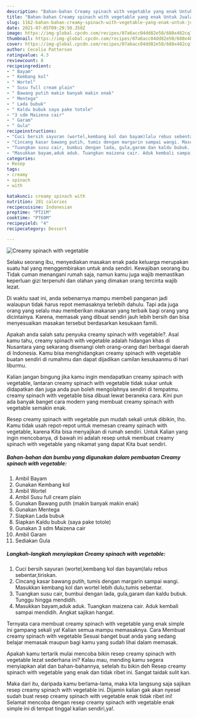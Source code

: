 ```yaml
---
description: "Bahan-bahan Creamy spinach with vegetable yang enak Untuk Jualan"
title: "Bahan-bahan Creamy spinach with vegetable yang enak Untuk Jualan"
slug: 1162-bahan-bahan-creamy-spinach-with-vegetable-yang-enak-untuk-jualan
date: 2021-07-05T09:29:50.358Z
image: https://img-global.cpcdn.com/recipes/07a6acc04dd82e50/680x482cq70/creamy-spinach-with-vegetable-foto-resep-utama.jpg
thumbnail: https://img-global.cpcdn.com/recipes/07a6acc04dd82e50/680x482cq70/creamy-spinach-with-vegetable-foto-resep-utama.jpg
cover: https://img-global.cpcdn.com/recipes/07a6acc04dd82e50/680x482cq70/creamy-spinach-with-vegetable-foto-resep-utama.jpg
author: Cecelia Patterson
ratingvalue: 4.3
reviewcount: 8
recipeingredient:
- " Bayam"
- " Kembang kol"
- " Wortel"
- " Susu full cream plain"
- " Bawang putih makin banyak makin enak"
- " Mentega"
- " Lada bubuk"
- " Kaldu bubuk saya pake totole"
- "3 sdm Maizena cair"
- " Garam"
- " Gula"
recipeinstructions:
- "Cuci bersih sayuran (wortel,kembang kol dan bayam)lalu rebus sebentar,tiriskan."
- "Cincang kasar bawang putih, tumis dengan margarin sampai wangi. Masukkan kembang kol dan wortel lebih dulu,tumis sebentar."
- "Tuangkan susu cair, bumbui dengan lada, gula,garam dan kaldu bubuk. Tunggu hingga mendidih."
- "Masukkan bayam,aduk aduk. Tuangkan maizena cair. Aduk kembali sampai mendidih. Angkat sajikan hangat."
categories:
- Resep
tags:
- creamy
- spinach
- with

katakunci: creamy spinach with 
nutrition: 281 calories
recipecuisine: Indonesian
preptime: "PT21M"
cooktime: "PT60M"
recipeyield: "4"
recipecategory: Dessert

---
```



![Creamy spinach with vegetable](https://img-global.cpcdn.com/recipes/07a6acc04dd82e50/680x482cq70/creamy-spinach-with-vegetable-foto-resep-utama.jpg)

Selaku seorang ibu, menyediakan masakan enak pada keluarga merupakan suatu hal yang menggembirakan untuk anda sendiri. Kewajiban seorang ibu Tidak cuman menangani rumah saja, namun kamu juga wajib memastikan keperluan gizi terpenuhi dan olahan yang dimakan orang tercinta wajib lezat.

Di waktu  saat ini, anda sebenarnya mampu membeli panganan jadi walaupun tidak harus repot memasaknya terlebih dahulu. Tapi ada juga orang yang selalu mau memberikan makanan yang terbaik bagi orang yang dicintainya. Karena, memasak yang dibuat sendiri jauh lebih bersih dan bisa menyesuaikan masakan tersebut berdasarkan kesukaan famili. 



Apakah anda salah satu penyuka creamy spinach with vegetable?. Asal kamu tahu, creamy spinach with vegetable adalah hidangan khas di Nusantara yang sekarang disenangi oleh orang-orang dari berbagai daerah di Indonesia. Kamu bisa menghidangkan creamy spinach with vegetable buatan sendiri di rumahmu dan dapat dijadikan camilan kesukaanmu di hari liburmu.

Kalian jangan bingung jika kamu ingin mendapatkan creamy spinach with vegetable, lantaran creamy spinach with vegetable tidak sukar untuk didapatkan dan juga anda pun boleh mengolahnya sendiri di tempatmu. creamy spinach with vegetable bisa dibuat lewat beraneka cara. Kini pun ada banyak banget cara modern yang membuat creamy spinach with vegetable semakin enak.

Resep creamy spinach with vegetable pun mudah sekali untuk dibikin, lho. Kamu tidak usah repot-repot untuk memesan creamy spinach with vegetable, karena Kita bisa menyajikan di rumah sendiri. Untuk Kalian yang ingin mencobanya, di bawah ini adalah resep untuk membuat creamy spinach with vegetable yang nikamat yang dapat Kita buat sendiri.

<!--inarticleads1-->

##### Bahan-bahan dan bumbu yang digunakan dalam pembuatan Creamy spinach with vegetable:

1. Ambil  Bayam
1. Gunakan  Kembang kol
1. Ambil  Wortel
1. Ambil  Susu full cream plain
1. Gunakan  Bawang putih (makin banyak makin enak)
1. Gunakan  Mentega
1. Siapkan  Lada bubuk
1. Siapkan  Kaldu bubuk (saya pake totole)
1. Gunakan 3 sdm Maizena cair
1. Ambil  Garam
1. Sediakan  Gula




<!--inarticleads2-->

##### Langkah-langkah menyiapkan Creamy spinach with vegetable:

1. Cuci bersih sayuran (wortel,kembang kol dan bayam)lalu rebus sebentar,tiriskan.
1. Cincang kasar bawang putih, tumis dengan margarin sampai wangi. Masukkan kembang kol dan wortel lebih dulu,tumis sebentar.
1. Tuangkan susu cair, bumbui dengan lada, gula,garam dan kaldu bubuk. Tunggu hingga mendidih.
1. Masukkan bayam,aduk aduk. Tuangkan maizena cair. Aduk kembali sampai mendidih. Angkat sajikan hangat.




Ternyata cara membuat creamy spinach with vegetable yang enak simple ini gampang sekali ya! Kalian semua mampu memasaknya. Cara Membuat creamy spinach with vegetable Sesuai banget buat anda yang sedang belajar memasak maupun bagi kamu yang sudah lihai dalam memasak.

Apakah kamu tertarik mulai mencoba bikin resep creamy spinach with vegetable lezat sederhana ini? Kalau mau, mending kamu segera menyiapkan alat dan bahan-bahannya, setelah itu bikin deh Resep creamy spinach with vegetable yang enak dan tidak ribet ini. Sangat taidak sulit kan. 

Maka dari itu, daripada kamu berlama-lama, maka kita langsung saja sajikan resep creamy spinach with vegetable ini. Dijamin kalian gak akan nyesel sudah buat resep creamy spinach with vegetable enak tidak ribet ini! Selamat mencoba dengan resep creamy spinach with vegetable enak simple ini di tempat tinggal kalian sendiri,ya!.


